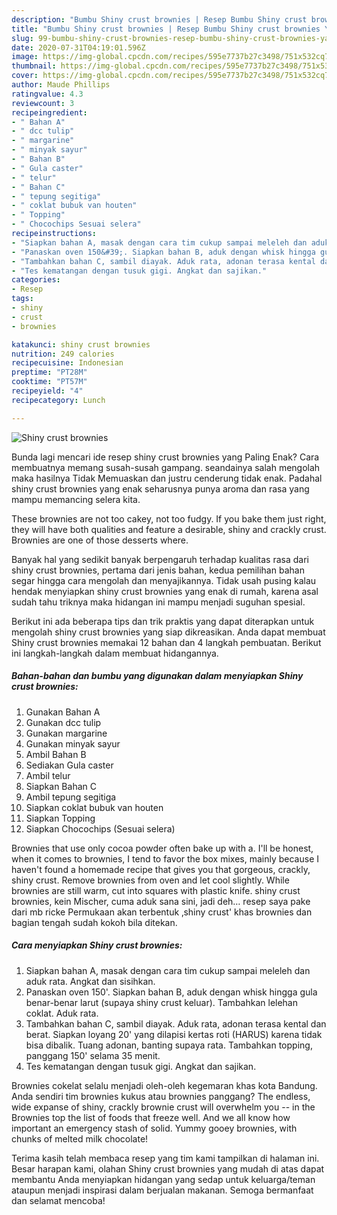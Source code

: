 ```yaml
---
description: "Bumbu Shiny crust brownies | Resep Bumbu Shiny crust brownies Yang Sedap"
title: "Bumbu Shiny crust brownies | Resep Bumbu Shiny crust brownies Yang Sedap"
slug: 99-bumbu-shiny-crust-brownies-resep-bumbu-shiny-crust-brownies-yang-sedap
date: 2020-07-31T04:19:01.596Z
image: https://img-global.cpcdn.com/recipes/595e7737b27c3498/751x532cq70/shiny-crust-brownies-foto-resep-utama.jpg
thumbnail: https://img-global.cpcdn.com/recipes/595e7737b27c3498/751x532cq70/shiny-crust-brownies-foto-resep-utama.jpg
cover: https://img-global.cpcdn.com/recipes/595e7737b27c3498/751x532cq70/shiny-crust-brownies-foto-resep-utama.jpg
author: Maude Phillips
ratingvalue: 4.3
reviewcount: 3
recipeingredient:
- " Bahan A"
- " dcc tulip"
- " margarine"
- " minyak sayur"
- " Bahan B"
- " Gula caster"
- " telur"
- " Bahan C"
- " tepung segitiga"
- " coklat bubuk van houten"
- " Topping"
- " Chocochips Sesuai selera"
recipeinstructions:
- "Siapkan bahan A, masak dengan cara tim cukup sampai meleleh dan aduk rata. Angkat dan sisihkan."
- "Panaskan oven 150&#39;. Siapkan bahan B, aduk dengan whisk hingga gula benar-benar larut (supaya shiny crust keluar). Tambahkan lelehan coklat. Aduk rata."
- "Tambahkan bahan C, sambil diayak. Aduk rata, adonan terasa kental dan berat. Siapkan loyang 20&#39; yang dilapisi kertas roti (HARUS) karena tidak bisa dibalik. Tuang adonan, banting supaya rata. Tambahkan topping, panggang 150&#39; selama 35 menit."
- "Tes kematangan dengan tusuk gigi. Angkat dan sajikan."
categories:
- Resep
tags:
- shiny
- crust
- brownies

katakunci: shiny crust brownies 
nutrition: 249 calories
recipecuisine: Indonesian
preptime: "PT28M"
cooktime: "PT57M"
recipeyield: "4"
recipecategory: Lunch

---
```



![Shiny crust brownies](https://img-global.cpcdn.com/recipes/595e7737b27c3498/751x532cq70/shiny-crust-brownies-foto-resep-utama.jpg)

Bunda lagi mencari ide resep shiny crust brownies yang Paling Enak? Cara membuatnya memang susah-susah gampang. seandainya salah mengolah maka hasilnya Tidak Memuaskan dan justru cenderung tidak enak. Padahal shiny crust brownies yang enak seharusnya punya aroma dan rasa yang mampu memancing selera kita.

These brownies are not too cakey, not too fudgy. If you bake them just right, they will have both qualities and feature a desirable, shiny and crackly crust. Brownies are one of those desserts where.

Banyak hal yang sedikit banyak berpengaruh terhadap kualitas rasa dari shiny crust brownies, pertama dari jenis bahan, kedua pemilihan bahan segar hingga cara mengolah dan menyajikannya. Tidak usah pusing kalau hendak menyiapkan shiny crust brownies yang enak di rumah, karena asal sudah tahu triknya maka hidangan ini mampu menjadi suguhan spesial.


Berikut ini ada beberapa tips dan trik praktis yang dapat diterapkan untuk mengolah shiny crust brownies yang siap dikreasikan. Anda dapat membuat Shiny crust brownies memakai 12 bahan dan 4 langkah pembuatan. Berikut ini langkah-langkah dalam membuat hidangannya.

<!--inarticleads1-->

##### Bahan-bahan dan bumbu yang digunakan dalam menyiapkan Shiny crust brownies:

1. Gunakan  Bahan A
1. Gunakan  dcc tulip
1. Gunakan  margarine
1. Gunakan  minyak sayur
1. Ambil  Bahan B
1. Sediakan  Gula caster
1. Ambil  telur
1. Siapkan  Bahan C
1. Ambil  tepung segitiga
1. Siapkan  coklat bubuk van houten
1. Siapkan  Topping
1. Siapkan  Chocochips (Sesuai selera)


Brownies that use only cocoa powder often bake up with a. I&#39;ll be honest, when it comes to brownies, I tend to favor the box mixes, mainly because I haven&#39;t found a homemade recipe that gives you that gorgeous, crackly, shiny crust. Remove brownies from oven and let cool slightly. While brownies are still warm, cut into squares with plastic knife. shiny crust brownies, kein Mischer, cuma aduk sana sini, jadi deh… resep saya pake dari mb ricke Permukaan akan terbentuk ‚shiny crust&#39; khas brownies dan bagian tengah sudah kokoh bila ditekan. 

<!--inarticleads2-->

##### Cara menyiapkan Shiny crust brownies:

1. Siapkan bahan A, masak dengan cara tim cukup sampai meleleh dan aduk rata. Angkat dan sisihkan.
1. Panaskan oven 150&#39;. Siapkan bahan B, aduk dengan whisk hingga gula benar-benar larut (supaya shiny crust keluar). Tambahkan lelehan coklat. Aduk rata.
1. Tambahkan bahan C, sambil diayak. Aduk rata, adonan terasa kental dan berat. Siapkan loyang 20&#39; yang dilapisi kertas roti (HARUS) karena tidak bisa dibalik. Tuang adonan, banting supaya rata. Tambahkan topping, panggang 150&#39; selama 35 menit.
1. Tes kematangan dengan tusuk gigi. Angkat dan sajikan.


Brownies cokelat selalu menjadi oleh-oleh kegemaran khas kota Bandung. Anda sendiri tim brownies kukus atau brownies panggang? The endless, wide expanse of shiny, crackly brownie crust will overwhelm you -- in the Brownies top the list of foods that freeze well. And we all know how important an emergency stash of solid. Yummy gooey brownies, with chunks of melted milk chocolate! 

Terima kasih telah membaca resep yang tim kami tampilkan di halaman ini. Besar harapan kami, olahan Shiny crust brownies yang mudah di atas dapat membantu Anda menyiapkan hidangan yang sedap untuk keluarga/teman ataupun menjadi inspirasi dalam berjualan makanan. Semoga bermanfaat dan selamat mencoba!
